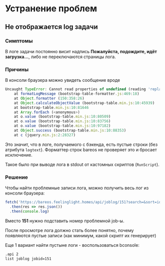 # Устранение проблем

## Не отображается log задачи

### Симптомы

В логе задачи постоянно висит надпись **Пожалуйста, подождите, идёт загрузка...**,
либо не переключаются страницы лога.

### Причины

В консоли браузера можно увидеть сообщение вроде

```js
Uncaught TypeError: Cannot read properties of undefined (reading 'replace')
    at formatLogMessage (bootstrap-table-formatter.js:469:18)
    at Object.formatter (150:358:26)
    at Object.calculateObjectValue (bootstrap-table.min.js:10:45939)
    at bootstrap-table.min.js:10:81646
    at Array.forEach (<anonymous>)
    at o.value (bootstrap-table.min.js:10:80509)
    at o.value (bootstrap-table.min.js:10:83756)
    at o.value (bootstrap-table.min.js:10:97182)
    at Object.success (bootstrap-table.min.js:10:88353)
    at c (jquery.min.js:2:28327)
```

Это значит, что в логе, получаемого с бэкенда, есть пустые строки (без атрибута ``logtext``).
Форматтер строк bareos не проверяет это и бросает исключение.

Такое было при выводе лога в stdout от кастомных скриптов (``RunScript``).


### Решение

Чтобы найти проблемные записи лога, можно получить весь лог из консоли браузера:

```js
fetch('https://bareos.feelinglight.homes/api/joblog/151?search=&sort=id&order=asc')
  .then(res => res.json())
  .then(console.log)
```

Вместо **151** нужно подставить номер проблемной job-ы.

После просмотре лога должно стать более понятно, почему появляются пустые записи (как минимум,
какой скрипт их генерирует)

Еще 1 вариант найти пустыне логи - воспользоваться bconsole:

```sh
.api 2
list joblog jobid=151
```

